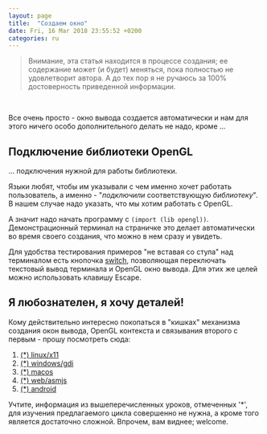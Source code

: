 ```yaml
---
layout: page
title:  "Создаем окно"
date: Fri, 16 Mar 2018 23:55:52 +0200
categories: ru
---
```


> Внимание, эта статья находится в процессе создания; ее содержание может (и будет) меняться, пока полностью не удовлетворит автора. А до тех пор я не ручаюсь за 100% достоверность приведенной информации.
</br>

Все очень просто - окно вывода создается автоматически и нам для этого ничего особо дополнительного делать не надо, кроме ...

## Подключение библиотеки OpenGL

... подключения нужной для работы библиотеки.

Языки любят, чтобы им указывали с чем именно хочет работать пользователь, а именно - "*подключили* соответствующую *библиотеку*". В нашем случае надо указать, что мы хотим работать с OpenGL.

А значит надо начать программу с `(import (lib opengl))`. Демонстрационный терминал на страничке это делает автоматически во время своего создания, что можно в нем сразу и увидеть.

Для удобства тестирования примеров "не вставая со стула" над терминалом есть кнопочка <a href="#" onclick="javascript:(function(e) {switchTerminal(e)})()">switch</a>, позволяющая переключать текстовый вывод терминала и OpenGL окно вывода. Для этих же целей можно использовать клавишу Escape.

## Я любознателен, я хочу деталей!

Кому действительно интересно покопаться в "кишках" механизма создания окон вывода, OpenGL контекста и связывания второго с первым - прошу посмотреть сюда:

1. [(\*) linux/x11](?ru/create-window-linux-x11)
1. [(\*) windows/gdi](?ru/create-window-windows)
1. [(\*) macos](?ru/create-window-macos)
1. [(\*) web/asmjs](?ru/create-window-emscripten)
1. [(\*) android](?ru/create-window-android)

Учтите, информация из вышеперечисленных уроков, отмеченных '\*', для изучения предлагаемого цикла совершенно не нужна, а кроме того является достаточно сложной. Впрочем, вам виднее; welcome.
